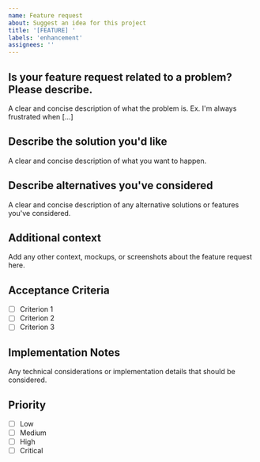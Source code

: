 ```yaml
---
name: Feature request
about: Suggest an idea for this project
title: '[FEATURE] '
labels: 'enhancement'
assignees: ''
---
```


## Is your feature request related to a problem? Please describe.
A clear and concise description of what the problem is. Ex. I'm always frustrated when [...]

## Describe the solution you'd like
A clear and concise description of what you want to happen.

## Describe alternatives you've considered
A clear and concise description of any alternative solutions or features you've considered.

## Additional context
Add any other context, mockups, or screenshots about the feature request here.

## Acceptance Criteria
- [ ] Criterion 1
- [ ] Criterion 2
- [ ] Criterion 3

## Implementation Notes
Any technical considerations or implementation details that should be considered.

## Priority
- [ ] Low
- [ ] Medium  
- [ ] High
- [ ] Critical